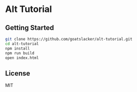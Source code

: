# Alt Tutorial

## Getting Started

```bash
git clone https://github.com/goatslacker/alt-tutorial.git
cd alt-tutorial
npm install
npm run build
open index.html
```

## License

MIT
